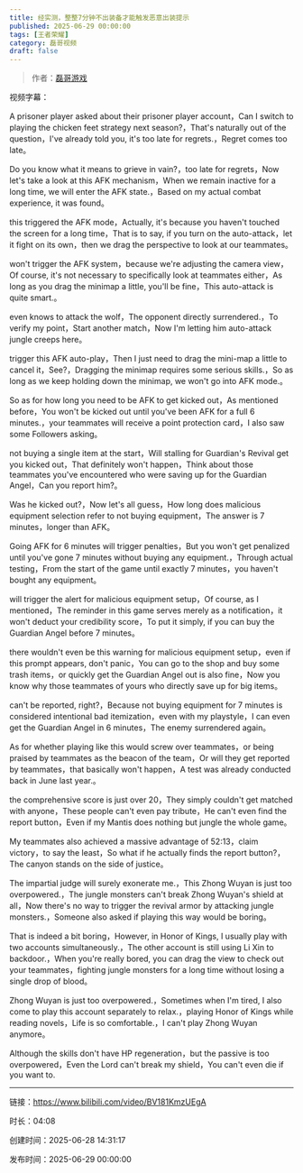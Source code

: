 ```yaml
---
title: 经实测，整整7分钟不出装备才能触发恶意出装提示
published: 2025-06-29 00:00:00
tags: [王者荣耀]
category: 磊哥视频
draft: false
---
```



> 作者：[磊哥游戏](https://space.bilibili.com/268941858?spm_id_from=333.788.upinfo.head.click)

视频字幕：

A prisoner player asked about their prisoner player account，Can I switch to playing the chicken feet strategy next season?，That's naturally out of the question，I've already told you, it's too late for regrets.，Regret comes too late。

Do you know what it means to grieve in vain?，too late for regrets，Now let's take a look at this AFK mechanism，When we remain inactive for a long time, we will enter the AFK state.，Based on my actual combat experience, it was found。

this triggered the AFK mode，Actually, it's because you haven't touched the screen for a long time，That is to say, if you turn on the auto-attack，let it fight on its own，then we drag the perspective to look at our teammates。

won't trigger the AFK system，because we're adjusting the camera view，Of course, it's not necessary to specifically look at teammates either，As long as you drag the minimap a little, you'll be fine，This auto-attack is quite smart.。

even knows to attack the wolf，The opponent directly surrendered.，To verify my point，Start another match，Now I'm letting him auto-attack jungle creeps here。

trigger this AFK auto-play，Then I just need to drag the mini-map a little to cancel it，See?，Dragging the minimap requires some serious skills.，So as long as we keep holding down the minimap, we won't go into AFK mode.。

So as for how long you need to be AFK to get kicked out，As mentioned before，You won't be kicked out until you've been AFK for a full 6 minutes.，your teammates will receive a point protection card，I also saw some Followers asking。

not buying a single item at the start，Will stalling for Guardian's Revival get you kicked out，That definitely won't happen，Think about those teammates you've encountered who were saving up for the Guardian Angel，Can you report him?。

Was he kicked out?，Now let's all guess，How long does malicious equipment selection refer to not buying equipment，The answer is 7 minutes，longer than AFK。

Going AFK for 6 minutes will trigger penalties，But you won't get penalized until you've gone 7 minutes without buying any equipment.，Through actual testing，From the start of the game until exactly 7 minutes，you haven't bought any equipment。

will trigger the alert for malicious equipment setup，Of course, as I mentioned，The reminder in this game serves merely as a notification，it won't deduct your credibility score，To put it simply, if you can buy the Guardian Angel before 7 minutes。

there wouldn't even be this warning for malicious equipment setup，even if this prompt appears, don't panic，You can go to the shop and buy some trash items，or quickly get the Guardian Angel out is also fine，Now you know why those teammates of yours who directly save up for big items。

can't be reported, right?，Because not buying equipment for 7 minutes is considered intentional bad itemization，even with my playstyle，I can even get the Guardian Angel in 6 minutes，The enemy surrendered again。

As for whether playing like this would screw over teammates，or being praised by teammates as the beacon of the team，Or will they get reported by teammates，that basically won't happen，A test was already conducted back in June last year.。

the comprehensive score is just over 20，They simply couldn't get matched with anyone，These people can't even pay tribute，He can't even find the report button，Even if my Mantis does nothing but jungle the whole game。

My teammates also achieved a massive advantage of 52:13，claim victory，to say the least，So what if he actually finds the report button?，The canyon stands on the side of justice。

The impartial judge will surely exonerate me.，This Zhong Wuyan is just too overpowered.，The jungle monsters can't break Zhong Wuyan's shield at all，Now there's no way to trigger the revival armor by attacking jungle monsters.，Someone also asked if playing this way would be boring。

That is indeed a bit boring，However, in Honor of Kings, I usually play with two accounts simultaneously.，The other account is still using Li Xin to backdoor.，When you're really bored, you can drag the view to check out your teammates，fighting jungle monsters for a long time without losing a single drop of blood。

Zhong Wuyan is just too overpowered.，Sometimes when I'm tired, I also come to play this account separately to relax.，playing Honor of Kings while reading novels，Life is so comfortable.，I can't play Zhong Wuyan anymore。

Although the skills don't have HP regeneration，but the passive is too overpowered，Even the Lord can't break my shield，You can't even die if you want to.

---

链接：https://www.bilibili.com/video/BV181KmzUEgA

时长：04:08

创建时间：2025-06-28 14:31:17

发布时间：2025-06-29 00:00:00
